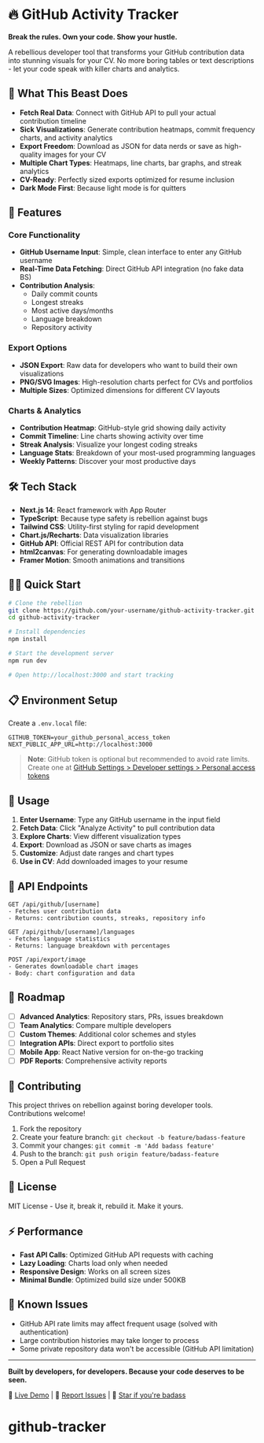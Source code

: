# 🔥 GitHub Activity Tracker

**Break the rules. Own your code. Show your hustle.**

A rebellious developer tool that transforms your GitHub contribution data into stunning visuals for your CV. No more boring tables or text descriptions - let your code speak with killer charts and analytics.

## 🚀 What This Beast Does

- **Fetch Real Data**: Connect with GitHub API to pull your actual contribution timeline
- **Sick Visualizations**: Generate contribution heatmaps, commit frequency charts, and activity analytics
- **Export Freedom**: Download as JSON for data nerds or save as high-quality images for your CV
- **Multiple Chart Types**: Heatmaps, line charts, bar graphs, and streak analytics
- **CV-Ready**: Perfectly sized exports optimized for resume inclusion
- **Dark Mode First**: Because light mode is for quitters

## 🎯 Features

### Core Functionality
- **GitHub Username Input**: Simple, clean interface to enter any GitHub username
- **Real-Time Data Fetching**: Direct GitHub API integration (no fake data BS)
- **Contribution Analysis**: 
  - Daily commit counts
  - Longest streaks
  - Most active days/months
  - Language breakdown
  - Repository activity

### Export Options
- **JSON Export**: Raw data for developers who want to build their own visualizations
- **PNG/SVG Images**: High-resolution charts perfect for CVs and portfolios
- **Multiple Sizes**: Optimized dimensions for different CV layouts

### Charts & Analytics
- **Contribution Heatmap**: GitHub-style grid showing daily activity
- **Commit Timeline**: Line charts showing activity over time
- **Streak Analysis**: Visualize your longest coding streaks
- **Language Stats**: Breakdown of your most-used programming languages
- **Weekly Patterns**: Discover your most productive days

## 🛠 Tech Stack

- **Next.js 14**: React framework with App Router
- **TypeScript**: Because type safety is rebellion against bugs
- **Tailwind CSS**: Utility-first styling for rapid development
- **Chart.js/Recharts**: Data visualization libraries
- **GitHub API**: Official REST API for contribution data
- **html2canvas**: For generating downloadable images
- **Framer Motion**: Smooth animations and transitions

## 🏃‍♂️ Quick Start

```bash
# Clone the rebellion
git clone https://github.com/your-username/github-activity-tracker.git
cd github-activity-tracker

# Install dependencies
npm install

# Start the development server
npm run dev

# Open http://localhost:3000 and start tracking
```

## 📋 Environment Setup

Create a `.env.local` file:

```env
GITHUB_TOKEN=your_github_personal_access_token
NEXT_PUBLIC_APP_URL=http://localhost:3000
```

> **Note**: GitHub token is optional but recommended to avoid rate limits. Create one at [GitHub Settings > Developer settings > Personal access tokens](https://github.com/settings/tokens)

## 🎨 Usage

1. **Enter Username**: Type any GitHub username in the input field
2. **Fetch Data**: Click "Analyze Activity" to pull contribution data
3. **Explore Charts**: View different visualization types
4. **Export**: Download as JSON or save charts as images
5. **Customize**: Adjust date ranges and chart types
6. **Use in CV**: Add downloaded images to your resume

## 🔧 API Endpoints

```
GET /api/github/[username]
- Fetches user contribution data
- Returns: contribution counts, streaks, repository info

GET /api/github/[username]/languages
- Fetches language statistics
- Returns: language breakdown with percentages

POST /api/export/image
- Generates downloadable chart images
- Body: chart configuration and data
```

## 🎯 Roadmap

- [ ] **Advanced Analytics**: Repository stars, PRs, issues breakdown
- [ ] **Team Analytics**: Compare multiple developers
- [ ] **Custom Themes**: Additional color schemes and styles
- [ ] **Integration APIs**: Direct export to portfolio sites
- [ ] **Mobile App**: React Native version for on-the-go tracking
- [ ] **PDF Reports**: Comprehensive activity reports

## 🤝 Contributing

This project thrives on rebellion against boring developer tools. Contributions welcome!

1. Fork the repository
2. Create your feature branch: `git checkout -b feature/badass-feature`
3. Commit your changes: `git commit -m 'Add badass feature'`
4. Push to the branch: `git push origin feature/badass-feature`
5. Open a Pull Request

## 📄 License

MIT License - Use it, break it, rebuild it. Make it yours.

## ⚡ Performance

- **Fast API Calls**: Optimized GitHub API requests with caching
- **Lazy Loading**: Charts load only when needed
- **Responsive Design**: Works on all screen sizes
- **Minimal Bundle**: Optimized build size under 500KB

## 🐛 Known Issues

- GitHub API rate limits may affect frequent usage (solved with authentication)
- Large contribution histories may take longer to process
- Some private repository data won't be accessible (GitHub API limitation)

---

**Built by developers, for developers. Because your code deserves to be seen.**

🔗 [Live Demo](https://github-activity-tracker.vercel.app) | 📧 [Report Issues](https://github.com/your-username/github-activity-tracker/issues) | 🌟 [Star if you're badass](https://github.com/your-username/github-activity-tracker)
# github-tracker
